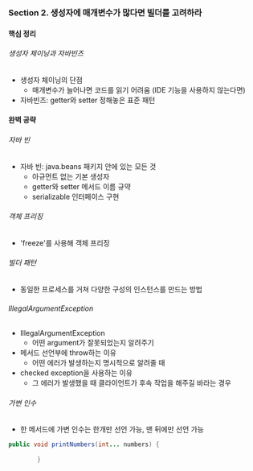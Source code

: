 ### Section 2. 생성자에 매개변수가 많다면 빌더를 고려하라 
#### 핵심 정리
###### 생성자 체이닝과 자바빈즈 
- 생성자 체이닝의 단점
  - 매개변수가 늘어나면 코드를 읽기 어려움 (IDE 기능을 사용하지 않는다면)
- 자바빈즈: getter와 setter 정해놓은 표준 패턴

#### 완벽 공략
###### 자바 빈
- 자바 빈: java.beans 패키지 안에 있는 모든 것
  - 아규먼트 없는 기본 생성자
  - getter와 setter 메서드 이름 규약
  - serializable 인터페이스 구현 
  
###### 객체 프리징
- 'freeze'를 사용해 객체 프리징

###### 빌더 패턴
- 동일한 프로세스를 거쳐 다양한 구성의 인스턴스를 만드는 방법

###### IllegalArgumentException
- IllegalArgumentException
  - 어떤 argument가 잘못되었는지 알려주기 
- 메서드 선언부에 throw하는 이유 
  - 어떤 에러가 발생하는지 명시적으로 알려줄 때
- checked exception을 사용하는 이유
  - 그 에러가 발생했을 때 클라이언트가 후속 작업을 해주길 바라는 경우

###### 가변 인수 
- 한 메서드에 가변 인수는 한개만 선언 가능, 맨 뒤에만 선언 가능
```java
public void printNumbers(int... numbers) {
    
        }
```